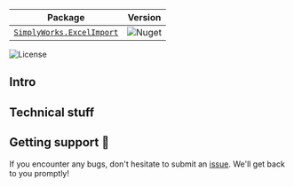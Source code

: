 | **Package**       | **Version** |
| :----------------:|:----------------------:|
| [`SimplyWorks.ExcelImport`](https://www.nuget.org/packages/SimplyWorks.ExcelImport/)|![Nuget](https://img.shields.io/nuget/v/SimplyWorks.ExcelImport?style=for-the-badge)|

![License](https://img.shields.io/badge/license-MIT-blue.svg)

## Intro

## Technical stuff

## Getting support 👷
If you encounter any bugs, don't hesitate to submit an [issue](https://github.com/simplify9/ExcelImport/issues). We'll get back to you promptly! 

